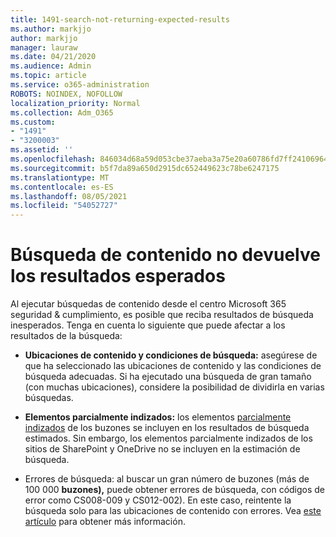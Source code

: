 ```yaml
---
title: 1491-search-not-returning-expected-results
ms.author: markjjo
author: markjjo
manager: lauraw
ms.date: 04/21/2020
ms.audience: Admin
ms.topic: article
ms.service: o365-administration
ROBOTS: NOINDEX, NOFOLLOW
localization_priority: Normal
ms.collection: Adm_O365
ms.custom:
- "1491"
- "3200003"
ms.assetid: ''
ms.openlocfilehash: 846034d68a59d053cbe37aeba3a75e20a60786fd7ff24106964229b1deb77608
ms.sourcegitcommit: b5f7da89a650d2915dc652449623c78be6247175
ms.translationtype: MT
ms.contentlocale: es-ES
ms.lasthandoff: 08/05/2021
ms.locfileid: "54052727"
---
```

# <a name="content-search-not-returning-expected-results"></a>Búsqueda de contenido no devuelve los resultados esperados

Al ejecutar búsquedas de contenido desde el centro Microsoft 365 seguridad & cumplimiento, es posible que reciba resultados de búsqueda inesperados. Tenga en cuenta lo siguiente que puede afectar a los resultados de la búsqueda:

- **Ubicaciones de contenido y condiciones de búsqueda:** asegúrese de que ha seleccionado las ubicaciones de contenido y las condiciones de búsqueda adecuadas. Si ha ejecutado una búsqueda de gran tamaño (con muchas ubicaciones), considere la posibilidad de dividirla en varias búsquedas.

- **Elementos parcialmente indizados:** los elementos  [parcialmente indizados](https://docs.microsoft.com/microsoft-365/compliance/partially-indexed-items-in-content-search) de los buzones se incluyen en los resultados de búsqueda estimados. Sin embargo, los elementos parcialmente indizados de los sitios de SharePoint y OneDrive no se incluyen en la estimación de búsqueda.

- Errores de búsqueda: al buscar un gran número de buzones (más de 100 000 **buzones),** puede obtener errores de búsqueda, con códigos de error como CS008-009 y CS012-002). En este caso, reintente la búsqueda solo para las ubicaciones de contenido con errores. Vea  [este artículo](https://docs.microsoft.com/microsoft-365/compliance/retry-failed-content-search) para obtener más información.
